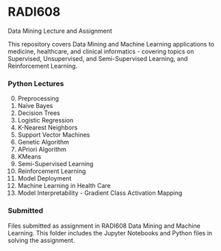 # RADI608
Data Mining Lecture and Assignment

This repository covers Data Mining and Machine Learning applications to medicine, healthcare, and clinical informatics - covering topics on Supervised, Unsupervised, and Semi-Supervised Learning, and Reinforcement Learning.

### Python Lectures
0. Preprocessing
1. Naive Bayes
2. Decision Trees
3. Logistic Regression
4. K-Nearest Neighbors
5. Support Vector Machines
6. Genetic Algorithm
7. APriori Algorithm
8. KMeans
9. Semi-Supervised Learning
10. Reinforcement Learning
11. Model Deployment
12. Machine Learning in Health Care
13. Model Interpretability - Gradient Class Activation Mapping

### Submitted
Files submitted as assignment in RADI608 Data Mining and Machine Learning. This folder includes the Jupyter Notebooks and Python files in solving the assignment. 

